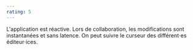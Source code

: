 ```yaml
---
rating: 5
---
```


L'application est réactive. Lors de collaboration, les modifications sont instantanées et sans latence. On peut suivre le curseur des différent⋅es éditeur⋅ices.
